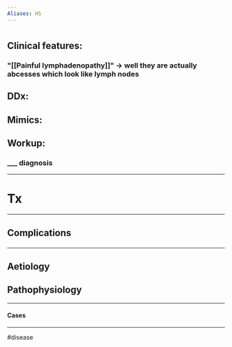 ```yaml
---
Aliases: HS
---
```

# 
## Clinical features:
### "[[Painful lymphadenopathy]]" -> well they are actually abcesses which look like lymph nodes
## DDx:
###
## Mimics:
###
## Workup:
### ___ diagnosis
---
# Tx

---
## Complications
###

---
## Aetiology
## Pathophysiology

---
#### Cases


---
#disease 